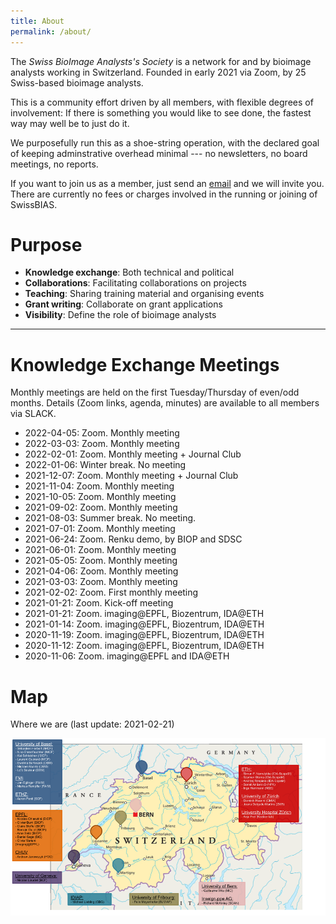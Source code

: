 ```yaml
---
title: About
permalink: /about/
---
```


The *Swiss BioImage Analysts's Society* is a network for and by bioimage analysts working in Switzerland.
Founded in early 2021 via Zoom, by 25 Swiss-based bioimage analysts.

This is a community effort driven by all members, with flexible degrees of involvement: 
If there is something you would like to see done, the fastest way may well be to just do it.

We purposefully run this as a shoe-string operation, with the declared goal of keeping adminstrative overhead minimal --- no newsletters, no board meetings, no reports.

If you want to join us as a member, just send an [email](mailto:info@swissbias.ch) and we will invite you.
There are currently no fees or charges involved in the running or joining of SwissBIAS.

# Purpose
- **Knowledge exchange**: Both technical and political
- **Collaborations**: Facilitating collaborations on projects
- **Teaching**: Sharing training material and organising events
- **Grant writing**: Collaborate on  grant applications
- **Visibility**: Define the role of bioimage analysts  


---

# Knowledge Exchange Meetings
Monthly meetings are held on the first Tuesday/Thursday of even/odd months.
Details (Zoom links, agenda, minutes) are available to all members via SLACK. 

- 2022-04-05: Zoom. Monthly meeting 
- 2022-03-03: Zoom. Monthly meeting 
- 2022-02-01: Zoom. Monthly meeting + Journal Club
- 2022-01-06: Winter break. No meeting
- 2021-12-07: Zoom. Monthly meeting + Journal Club
- 2021-11-04: Zoom. Monthly meeting
- 2021-10-05: Zoom. Monthly meeting
- 2021-09-02: Zoom. Monthly meeting
- 2021-08-03: Summer break. No meeting.
- 2021-07-01: Zoom. Monthly meeting
- 2021-06-24: Zoom. Renku demo, by BIOP and SDSC 
- 2021-06-01: Zoom. Monthly meeting
- 2021-05-05: Zoom. Monthly meeting
- 2021-04-06: Zoom. Monthly meeting
- 2021-03-03: Zoom. Monthly meeting
- 2021-02-02: Zoom. First monthly meeting
- 2021-01-21: Zoom. Kick-off meeting
- 2021-01-21: Zoom. imaging@EPFL, Biozentrum, IDA@ETH
- 2021-01-14: Zoom. imaging@EPFL, Biozentrum, IDA@ETH
- 2020-11-19: Zoom. imaging@EPFL, Biozentrum, IDA@ETH
- 2020-11-12: Zoom. imaging@EPFL, Biozentrum, IDA@ETH
- 2020-11-06: Zoom. imaging@EPFL and IDA@ETH

# Map
Where we are (last update: 2021-02-21)

![map of member locations](/assets/images/map.png)





<!-- duplicates information in "members"
---
# Facilities and Groups
*involved in consultations, project work, training, teaching, research*


## Basel
- Single Cell Facility, D-BSSE, ETHZ, Basel
- Imaging Core Facility, Biozentrum, University of Basel
- DBM Microscopy Core Facility
- Facility for Advanced Imaging and Microscopy, FMI

## Bern
- Microscopy Imaging Center

## Fribourg
- Bioimage - Light Microscopy and Image Analysis Facility – Departments of Biology and Medicine

## Geneve
- ACCESS Geneva

## Lausanne
- imaging @ EPFL
- [BIOP](https://www.epfl.ch/research/facilities/ptbiop/), EPFL
- Biomedical Imaging Group, EPFL
- Weigert Lab, EPFL

## Lugano 
## Lucerne
## Neuchatel
## St. Gallen
## Zurich
- [IDA](http://www.let-your-data-speak.com/), [ScopeM](https://scopem.ethz.ch/), [ETHZ](https://ethz.ch/en.html)
- ZMB, University of Zurich
- ZHAW

-->

